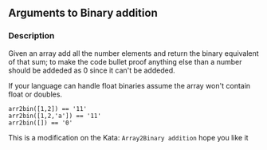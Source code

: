 ## Arguments to Binary addition

### Description

Given an array add all the number elements and return the binary equivalent of that sum; to make the code bullet proof anything else than a number should be addeded as 0 since it can't be addeded.

If your language can handle float binaries assume the array won't contain float or doubles.
```
arr2bin([1,2]) == '11'
arr2bin([1,2,'a']) == '11'
arr2bin([]) == '0'
```
This is a modification on the Kata: `Array2Binary addition` hope you like it
